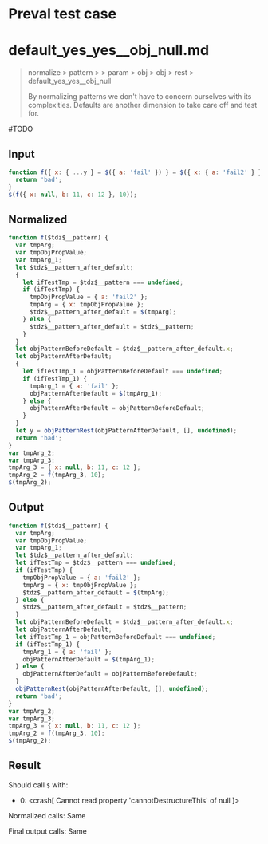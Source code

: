 # Preval test case

# default_yes_yes__obj_null.md

> normalize > pattern >  > param > obj > obj > rest > default_yes_yes__obj_null
>
> By normalizing patterns we don't have to concern ourselves with its complexities. Defaults are another dimension to take care off and test for.

#TODO

## Input

`````js filename=intro
function f({ x: { ...y } = $({ a: 'fail' }) } = $({ x: { a: 'fail2' } })) {
  return 'bad';
}
$(f({ x: null, b: 11, c: 12 }, 10));
`````

## Normalized

`````js filename=intro
function f($tdz$__pattern) {
  var tmpArg;
  var tmpObjPropValue;
  var tmpArg_1;
  let $tdz$__pattern_after_default;
  {
    let ifTestTmp = $tdz$__pattern === undefined;
    if (ifTestTmp) {
      tmpObjPropValue = { a: 'fail2' };
      tmpArg = { x: tmpObjPropValue };
      $tdz$__pattern_after_default = $(tmpArg);
    } else {
      $tdz$__pattern_after_default = $tdz$__pattern;
    }
  }
  let objPatternBeforeDefault = $tdz$__pattern_after_default.x;
  let objPatternAfterDefault;
  {
    let ifTestTmp_1 = objPatternBeforeDefault === undefined;
    if (ifTestTmp_1) {
      tmpArg_1 = { a: 'fail' };
      objPatternAfterDefault = $(tmpArg_1);
    } else {
      objPatternAfterDefault = objPatternBeforeDefault;
    }
  }
  let y = objPatternRest(objPatternAfterDefault, [], undefined);
  return 'bad';
}
var tmpArg_2;
var tmpArg_3;
tmpArg_3 = { x: null, b: 11, c: 12 };
tmpArg_2 = f(tmpArg_3, 10);
$(tmpArg_2);
`````

## Output

`````js filename=intro
function f($tdz$__pattern) {
  var tmpArg;
  var tmpObjPropValue;
  var tmpArg_1;
  let $tdz$__pattern_after_default;
  let ifTestTmp = $tdz$__pattern === undefined;
  if (ifTestTmp) {
    tmpObjPropValue = { a: 'fail2' };
    tmpArg = { x: tmpObjPropValue };
    $tdz$__pattern_after_default = $(tmpArg);
  } else {
    $tdz$__pattern_after_default = $tdz$__pattern;
  }
  let objPatternBeforeDefault = $tdz$__pattern_after_default.x;
  let objPatternAfterDefault;
  let ifTestTmp_1 = objPatternBeforeDefault === undefined;
  if (ifTestTmp_1) {
    tmpArg_1 = { a: 'fail' };
    objPatternAfterDefault = $(tmpArg_1);
  } else {
    objPatternAfterDefault = objPatternBeforeDefault;
  }
  objPatternRest(objPatternAfterDefault, [], undefined);
  return 'bad';
}
var tmpArg_2;
var tmpArg_3;
tmpArg_3 = { x: null, b: 11, c: 12 };
tmpArg_2 = f(tmpArg_3, 10);
$(tmpArg_2);
`````

## Result

Should call `$` with:
 - 0: <crash[ Cannot read property 'cannotDestructureThis' of null ]>

Normalized calls: Same

Final output calls: Same
